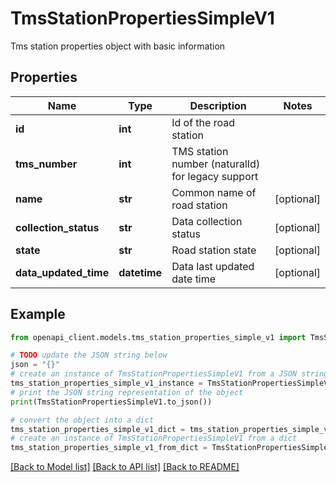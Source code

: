 # TmsStationPropertiesSimpleV1

Tms station properties object with basic information

## Properties

Name | Type | Description | Notes
------------ | ------------- | ------------- | -------------
**id** | **int** | Id of the road station | 
**tms_number** | **int** | TMS station number (naturalId) for legacy support | 
**name** | **str** | Common name of road station | [optional] 
**collection_status** | **str** | Data collection status | [optional] 
**state** | **str** | Road station state | [optional] 
**data_updated_time** | **datetime** | Data last updated date time | [optional] 

## Example

```python
from openapi_client.models.tms_station_properties_simple_v1 import TmsStationPropertiesSimpleV1

# TODO update the JSON string below
json = "{}"
# create an instance of TmsStationPropertiesSimpleV1 from a JSON string
tms_station_properties_simple_v1_instance = TmsStationPropertiesSimpleV1.from_json(json)
# print the JSON string representation of the object
print(TmsStationPropertiesSimpleV1.to_json())

# convert the object into a dict
tms_station_properties_simple_v1_dict = tms_station_properties_simple_v1_instance.to_dict()
# create an instance of TmsStationPropertiesSimpleV1 from a dict
tms_station_properties_simple_v1_from_dict = TmsStationPropertiesSimpleV1.from_dict(tms_station_properties_simple_v1_dict)
```
[[Back to Model list]](../README.md#documentation-for-models) [[Back to API list]](../README.md#documentation-for-api-endpoints) [[Back to README]](../README.md)


